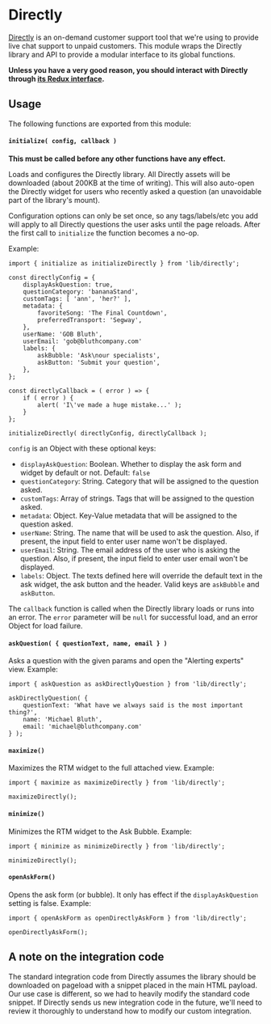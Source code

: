 Directly
========

[Directly](https://www.directly.com/) is an on-demand customer support tool that we're
using to provide live chat support to unpaid customers. This module wraps the Directly
library and API to provide a modular interface to its global functions.

**Unless you have a very good reason, you should interact with Directly through [its
Redux interface](../../state/directly).**

## Usage

The following functions are exported from this module:

#### `initialize( config, callback )`

**This must be called before any other functions have any effect.**

Loads and configures the Directly library. All Directly assets will be downloaded
(about 200KB at the time of writing). This will also auto-open the Directly widget
for users who recently asked a question (an unavoidable part of the library's mount).

Configuration options can only be set once, so any tags/labels/etc you add will apply
to all Directly questions the user asks until the page reloads. After the first call
to `initialize` the function becomes a no-op.

Example:

```
import { initialize as initializeDirectly } from 'lib/directly';

const directlyConfig = {
	displayAskQuestion: true,
	questionCategory: 'bananaStand',
	customTags: [ 'ann', 'her?' ],
	metadata: {
		favoriteSong: 'The Final Countdown',
		preferredTransport: 'Segway',
	},
	userName: 'GOB Bluth',
	userEmail: 'gob@bluthcompany.com'
	labels: {
		askBubble: 'Ask\nour specialists',
		askButton: 'Submit your question',
	},
};

const directlyCallback = ( error ) => {
	if ( error ) {
		alert( 'I\'ve made a huge mistake...' );
	}
};

initializeDirectly( directlyConfig, directlyCallback );
```

`config` is an Object with these optional keys:
- `displayAskQuestion`: Boolean. Whether to display the ask form and widget by default or not. Default: `false`
- `questionCategory`: String. Category that will be assigned to the question asked.
- `customTags`: Array of strings. Tags that will be assigned to the question asked.
- `metadata`: Object. Key-Value metadata that will be assigned to the question asked.
- `userName`: String. The name that will be used to ask the question. Also, if present, the input field to enter user name won't be displayed.
- `userEmail`: String. The email address of the user who is asking the question. Also, if present, the input field to enter user email won't be displayed.
- `labels`: Object. The texts defined here will override the default text in the ask widget, the ask button and the header. Valid keys are `askBubble` and `askButton`.

The `callback` function is called when the Directly library loads or runs into an error. The `error` parameter will be `null` for successful load, and an error Object for load failure.


#### `askQuestion( { questionText, name, email } )`

Asks a question with the given params and open the "Alerting experts" view. Example:

```
import { askQuestion as askDirectlyQuestion } from 'lib/directly';

askDirectlyQuestion( {
	questionText: 'What have we always said is the most important thing?',
	name: 'Michael Bluth',
	email: 'michael@bluthcompany.com'
} );
```

#### `maximize()`
Maximizes the RTM widget to the full attached view. Example:

```
import { maximize as maximizeDirectly } from 'lib/directly';

maximizeDirectly();
```

#### `minimize()`
Minimizes the RTM widget to the Ask Bubble. Example:

```
import { minimize as minimizeDirectly } from 'lib/directly';

minimizeDirectly();
```

#### `openAskForm()`
Opens the ask form (or bubble). It only has effect if the `displayAskQuestion` setting
is false. Example:

```
import { openAskForm as openDirectlyAskForm } from 'lib/directly';

openDirectlyAskForm();
```

## A note on the integration code

The standard integration code from Directly assumes the library should be downloaded
on pageload with a snippet placed in the main HTML payload. Our use case is different,
so we had to heavily modify the standard code snippet. If Directly sends us new integration code
in the future, we'll need to review it thoroughly to understand how to modify our custom integration.
